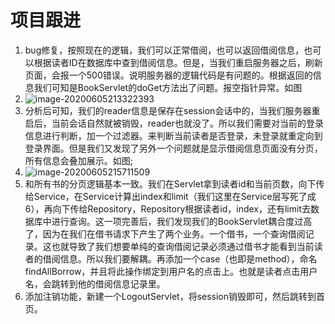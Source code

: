 # 项目跟进

1. bug修复，按照现在的逻辑，我们可以正常借阅，也可以返回借阅信息，也可以根据读者ID在数据库中查到借阅信息。但是，当我们重启服务器之后，刷新页面，会报一个500错误。说明服务器的逻辑代码是有问题的。根据返回的信息我们可知是BookServlet的doGet方法出了问题。报空指针异常。如图
2. ![image-20200605213322393](https://img.99couple.top/20200605213322.png)
3. 分析后可知，我们的reader信息是保存在session会话中的，当我们服务器重启后，当前会话自然就被销毁，reader也就没了。所以我们需要对当前的登录信息进行判断，加一个过滤器。来判断当前读者是否登录，未登录就重定向到登录界面。但是我们又发现了另外一个问题就是显示借阅信息页面没有分页，所有信息会叠加展示。如图;
4. ![image-20200605215711509](https://img.99couple.top/20200605215711.png)
5. 和所有书的分页逻辑基本一致。我们在Servlet拿到读者id和当前页数，向下传给Service，在Service计算出index和limit（我们这里在Service层写死了成6），再向下传给Repository，Repository根据读者id，index，还有limit去数据库中进行查询。这一项完善后，我们发现我们的BookServlet耦合度过高了，因为在我们在借书请求下产生了两个业务。一个借书，一个查询借阅记录。这也就导致了我们想要单纯的查询借阅记录必须通过借书才能看到当前读者的借阅信息。所以我们要解耦。再添加一个case（也即是method），命名findAllBorrow，并且将此操作绑定到用户名的点击上。也就是读者点击用户名，会跳转到他的借阅信息记录里。
6. 添加注销功能，新建一个LogoutServlet，将session销毁即可，然后跳转到首页。


